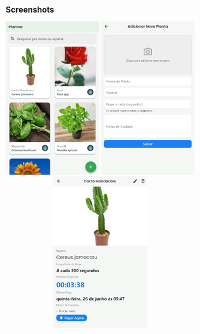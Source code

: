 
##  Screenshots

<p align="center">
  <img src="schreenshot1.png" width="250" alt="Tela Home">
  <img src="schreenshot2.png" width="250" alt="Tela deFormulario">
  <img src="schreenshot3.png" width="250" alt="Tela de Detalhes">
</p>